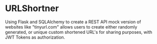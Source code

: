 # URLShortner

Using Flask and SQLAlchemy to create a REST API mock version of websites like "tinyurl.com" allows users to create either randomly generated, or unique custom shortened URL's 
for sharing purposes, with JWT Tokens as authorization.
